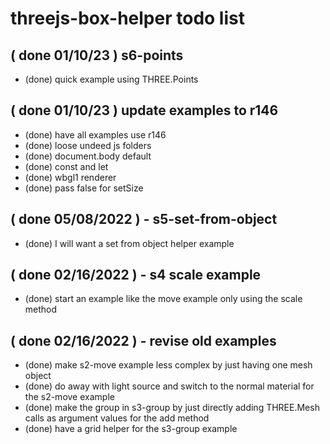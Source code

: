 # threejs-box-helper todo list

## ( done 01/10/23 ) s6-points
* (done) quick example using THREE.Points

## ( done 01/10/23 ) update examples to r146
* (done) have all examples use r146
* (done) loose undeed js folders
* (done) document.body default
* (done) const and let
* (done) wbgl1 renderer
* (done) pass false for setSize

## ( done 05/08/2022 ) - s5-set-from-object
* (done) I will want a set from object helper example

## ( done 02/16/2022 ) - s4 scale example
* (done) start an example like the move example only using the scale method

## ( done 02/16/2022 ) - revise old examples
* (done) make s2-move example less complex by just having one mesh object
* (done) do away with light source and switch to the normal material for the s2-move example
* (done) make the group in s3-group by just directly adding THREE.Mesh calls as argument values for the add method
* (done) have a grid helper for the s3-group example